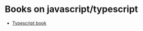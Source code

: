 # Books on javascript/typescript

* [Typescript book](https://basarat.gitbook.io/typescript/getting-started)
